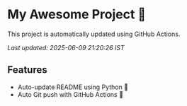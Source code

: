 # My Awesome Project 🚀

This project is automatically updated using GitHub Actions.

_Last updated: 2025-06-09 21:20:26 IST_

## Features
- Auto-update README using Python 🐍
- Auto Git push with GitHub Actions 🤖
